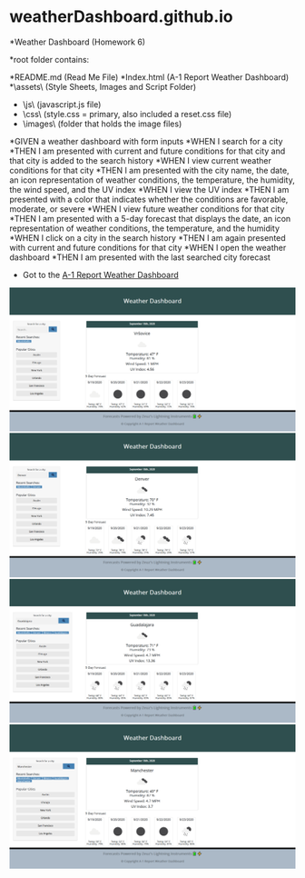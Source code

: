 # weatherDashboard.github.io
*Weather Dashboard (Homework 6)

*root folder contains:

*README.md            (Read Me File)
*Index.html           (A-1 Report Weather Dashboard)
*\assets\             (Style Sheets, Images and Script Folder)
*  \js\               (javascript.js file)
*  \css\              (style.css = primary, also included a reset.css file)
*  \images\           (folder that holds the image files)

*GIVEN a weather dashboard with form inputs
*WHEN I search for a city
*THEN I am presented with current and future conditions for that city and that city is added to the search history
*WHEN I view current weather conditions for that city
*THEN I am presented with the city name, the date, an icon representation of weather conditions, the temperature, the humidity, the wind speed, and the UV index
*WHEN I view the UV index
*THEN I am presented with a color that indicates whether the conditions are favorable, moderate, or severe
*WHEN I view future weather conditions for that city
*THEN I am presented with a 5-day forecast that displays the date, an icon representation of weather conditions, the temperature, and the humidity
*WHEN I click on a city in the search history
*THEN I am again presented with current and future conditions for that city
*WHEN I open the weather dashboard
*THEN I am presented with the last searched city forecast

* Got to the 
<a href="https://cdmmandalorian.github.io/weatherDashboard/">A-1 Report Weather Dashboard</a>
<img src="./assets\images\Screenshot_2020-09-18 A1-Report Weather Dashboard.png">
<img src="./assets\images\Screenshot_2020-09-18 A1-Report Weather Dashboard(1).png">
<img src="./assets\images\Screenshot_2020-09-18 A1-Report Weather Dashboard(2).png">
<img src="./assets\images\Screenshot_2020-09-18 A1-Report Weather Dashboard(3).png">